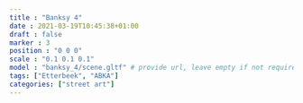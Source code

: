```yaml
---
title : "Banksy 4"
date : 2021-03-19T10:45:38+01:00
draft : false
marker : 3
position : "0 0 0"
scale : "0.1 0.1 0.1"
model : "banksy_4/scene.gltf" # provide url, leave empty if not required
tags: ["Etterbeek", "ABKA"]
categories: ["street art"]
---
```

